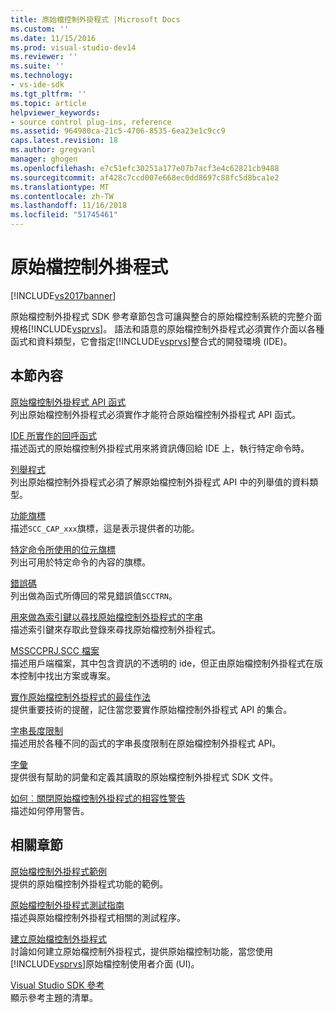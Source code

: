 ```yaml
---
title: 原始檔控制外掛程式 |Microsoft Docs
ms.custom: ''
ms.date: 11/15/2016
ms.prod: visual-studio-dev14
ms.reviewer: ''
ms.suite: ''
ms.technology:
- vs-ide-sdk
ms.tgt_pltfrm: ''
ms.topic: article
helpviewer_keywords:
- source control plug-ins, reference
ms.assetid: 964980ca-21c5-4706-8535-6ea23e1c9cc9
caps.latest.revision: 18
ms.author: gregvanl
manager: ghogen
ms.openlocfilehash: e7c51efc30251a177e07b7acf3e4c62821cb9488
ms.sourcegitcommit: af428c7ccd007e668ec0dd8697c88fc5d8bca1e2
ms.translationtype: MT
ms.contentlocale: zh-TW
ms.lasthandoff: 11/16/2018
ms.locfileid: "51745461"
---
```

# <a name="source-control-plug-ins"></a>原始檔控制外掛程式
[!INCLUDE[vs2017banner](../includes/vs2017banner.md)]

原始檔控制外掛程式 SDK 參考章節包含可讓與整合的原始檔控制系統的完整介面規格[!INCLUDE[vsprvs](../includes/vsprvs-md.md)]。 語法和語意的原始檔控制外掛程式必須實作介面以各種函式和資料類型，它會指定[!INCLUDE[vsprvs](../includes/vsprvs-md.md)]整合式的開發環境 (IDE)。  
  
## <a name="in-this-section"></a>本節內容  
 [原始檔控制外掛程式 API 函式](../extensibility/source-control-plug-in-api-functions.md)  
 列出原始檔控制外掛程式必須實作才能符合原始檔控制外掛程式 API 函式。  
  
 [IDE 所實作的回呼函式](../extensibility/callback-functions-implemented-by-the-ide.md)  
 描述函式的原始檔控制外掛程式用來將資訊傳回給 IDE 上，執行特定命令時。  
  
 [列舉程式](../extensibility/enumerators.md)  
 列出原始檔控制外掛程式必須了解原始檔控制外掛程式 API 中的列舉值的資料類型。  
  
 [功能旗標](../extensibility/capability-flags.md)  
 描述`SCC_CAP_xxx`旗標，這是表示提供者的功能。  
  
 [特定命令所使用的位元旗標](../extensibility/bitflags-used-by-specific-commands.md)  
 列出可用於特定命令的內容的旗標。  
  
 [錯誤碼](../extensibility/error-codes.md)  
 列出做為函式所傳回的常見錯誤值`SCCTRN`。  
  
 [用來做為索引鍵以尋找原始檔控制外掛程式的字串](../extensibility/strings-used-as-keys-for-finding-a-source-control-plug-in.md)  
 描述索引鍵來存取此登錄來尋找原始檔控制外掛程式。  
  
 [MSSCCPRJ.SCC 檔案](../extensibility/mssccprj-scc-file.md)  
 描述用戶端檔案，其中包含資訊的不透明的 ide，但正由原始檔控制外掛程式在版本控制中找出方案或專案。  
  
 [實作原始檔控制外掛程式的最佳作法](../extensibility/best-practices-for-implementing-a-source-control-plug-in.md)  
 提供重要技術的提醒，記住當您要實作原始檔控制外掛程式 API 的集合。  
  
 [字串長度限制](../extensibility/restrictions-on-string-lengths.md)  
 描述用於各種不同的函式的字串長度限制在原始檔控制外掛程式 API。  
  
 [字彙](../extensibility/source-control-plug-in-glossary.md)  
 提供很有幫助的詞彙和定義其讀取的原始檔控制外掛程式 SDK 文件。  
  
 [如何︰關閉原始檔控制外掛程式的相容性警告](../extensibility/how-to-turn-off-compatibility-warnings-for-source-control-plug-ins.md)  
 描述如何停用警告。  
  
## <a name="related-sections"></a>相關章節  
 [原始檔控制外掛程式範例](http://msdn.microsoft.com/en-us/61de7d2b-71db-451e-8e3e-d41b11c7a4ca)  
 提供的原始檔控制外掛程式功能的範例。  
  
 [原始檔控制外掛程式測試指南](../extensibility/internals/test-guide-for-source-control-plug-ins.md)  
 描述與原始檔控制外掛程式相關的測試程序。  
  
 [建立原始檔控制外掛程式](../extensibility/internals/creating-a-source-control-plug-in.md)  
 討論如何建立原始檔控制外掛程式，提供原始檔控制功能，當您使用[!INCLUDE[vsprvs](../includes/vsprvs-md.md)]原始檔控制使用者介面 (UI)。  
  
 [Visual Studio SDK 參考](../extensibility/visual-studio-sdk-reference.md)  
 顯示參考主題的清單。


